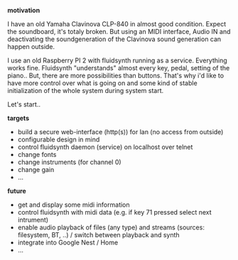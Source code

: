 **motivation**

I have an old Yamaha Clavinova CLP-840 in almost good condition. Expect the soundboard, it's totaly broken. But using an MIDI interface, Audio IN and deactivating the soundgeneration of the Clavinova sound generation can happen outside.

I use an old Raspberry PI 2 with fluidsynth running as a service. Everything works fine. Fluidsynth "understands" almost every key, pedal, setting of the piano.. But, there are more possibilities than buttons. That's why i'd like to have more control over what is going on and some kind of stable initialization of the whole system during system start.

Let's start..

**targets**
- build a secure web-interface (http(s)) for lan (no access from outside)
- configurable design in mind
- control fluidsynth daemon (service) on localhost over telnet
- change fonts
- change instruments (for channel 0)
- change gain
- ...

**future**
- get and display some midi information
- control fluidsynth with midi data (e.g. if key 71 pressed select next intrument)
- enable audio playback of files (any type) and streams (sources: filesystem, BT, ..) / switch between playback and synth
- integrate into Google Nest / Home
- ...
